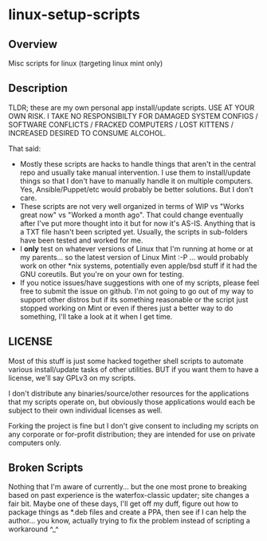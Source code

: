 # linux-setup-scripts

## Overview

Misc scripts for linux (targeting linux mint only)

## Description

TLDR; these are my own personal app install/update scripts. USE AT YOUR OWN RISK. I TAKE NO RESPONSIBILTY FOR DAMAGED SYSTEM CONFIGS / SOFTWARE CONFLICTS / FRACKED COMPUTERS / LOST KITTENS / INCREASED DESIRED TO CONSUME ALCOHOL.

That said:

* Mostly these scripts are hacks to handle things that aren't in the central repo and usually take manual intervention. I use them to install/update things so that I don't have to manually handle it on multiple computers. Yes, Ansible/Puppet/etc would probably be better solutions. But I don't care.
* These scripts are not very well organized in terms of WIP vs "Works great now" vs "Worked a month ago". That could change eventually after I've put more thought into it but for now it's AS-IS. Anything that is a TXT file hasn't been scripted yet. Usually, the scripts in sub-folders have been tested and worked for me.
* I **only** test on whatever versions of Linux that I'm running at home or at my parents... so the latest version of Linux Mint :-P ... would probably work on other \*nix systems, potentially even apple/bsd stuff if it had the GNU coreutils. But you're on your own for testing.
* If you notice issues/have suggestions with one of my scripts, please feel free to submit the issue on github. I'm not going to go out of my way to support other distros but if its something reasonable or the script just stopped working on Mint or even if theres just a better way to do something, I'll take a look at it when I get time.

## LICENSE

Most of this stuff is just some hacked together shell scripts to automate various install/update tasks of other utilities. BUT if you want them to have a license, we'll say GPLv3 on my scripts.

I don't distribute any binaries/source/other resources for the applications that my scripts operate on, but obviously those applications would each be subject to their own individual licenses as well.

Forking the project is fine but I don't give consent to including my scripts on any corporate or for-profit distribution; they are intended for use on private computers only.


## Broken Scripts

Nothing that I'm aware of currently... but the one most prone to breaking based on past experience is the waterfox-classic updater; site changes a fair bit. Maybe one of these days, I'll get off my duff, figure out how to package things as *.deb files and create a PPA, then see if I can help the author... you know, actually trying to fix the problem instead of scripting a workaround ^_^
